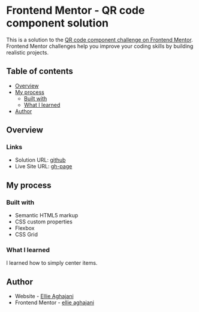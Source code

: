 # Frontend Mentor - QR code component solution

This is a solution to the [QR code component challenge on Frontend Mentor](https://www.frontendmentor.io/challenges/qr-code-component-iux_sIO_H). Frontend Mentor challenges help you improve your coding skills by building realistic projects. 

## Table of contents

- [Overview](#overview)
- [My process](#my-process)
  - [Built with](#built-with)
  - [What I learned](#what-i-learned)
- [Author](#author)



## Overview

### Links

- Solution URL: [github](https://github.com/Ellie-Aghajani/QR-Code-Component-_-Frontend-Mentor-Challenge)
- Live Site URL: [gh-page](https://ellie-aghajani.github.io/QR-Code-Component-_-Frontend-Mentor-Challenge/)

## My process

### Built with

- Semantic HTML5 markup
- CSS custom properties
- Flexbox
- CSS Grid


### What I learned
I learned how to simply center items.

## Author

- Website - [Ellie Aghajani](https://github.com/Ellie-Aghajani)
- Frontend Mentor - [ellie aghajani](https://www.frontendmentor.io/profile/zeynabaghajani)
